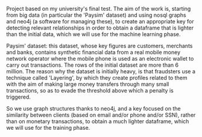 Project based on my university's final test. The aim of the work is, starting from big data (in particular the 'Paysim' dataset) and using nosql graphs and neo4j (a software for managing these), to create an appropriate key for detecting relevant relationships in order to obtain a dataframe that is lighter than the initial data, which we will use for the machine learning phase.

Paysim' dataset: this dataset, whose key figures are customers, merchants and banks, contains synthetic financial data from a real mobile money network operator where the mobile phone is used as an electronic wallet to carry out transactions. The rows of the initial dataset are more than 6 million. The reason why the dataset is initially heavy, is that fraudsters use a technique called 'Layering', by which they create profiles related to them with the aim of making large money transfers through many small transactions, so as to evade the threshold above which a penalty is triggered. 

So we use graph structures thanks to neo4j, and a key focused on the similarity between clients (based on email and/or phone and/or SSN), rather than on monetary transactions, to obtain a much lighter dataframe, which we will use for the training phase.
